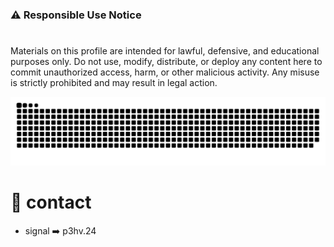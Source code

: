 

### ⚠️ Responsible Use Notice
#
Materials on this profile are intended for lawful, defensive, and educational purposes only. Do not use, modify, distribute, or deploy any content here to commit unauthorized access, harm, or other malicious activity. Any misuse is strictly prohibited and may result in legal action.


<picture>
  <source
    media="(prefers-color-scheme: dark)"
    srcset="https://raw.githubusercontent.com/platane/snk/output/github-contribution-grid-snake-dark.svg"
  />
  <source
    media="(prefers-color-scheme: light)"
    srcset="https://raw.githubusercontent.com/platane/snk/output/github-contribution-grid-snake.svg"
  />
  <img
    alt="github contribution grid snake animation"
    src="https://raw.githubusercontent.com/platane/snk/output/github-contribution-grid-snake.svg"
  />
</picture>

# 💬 contact
* signal ➡️ p3hv.24
